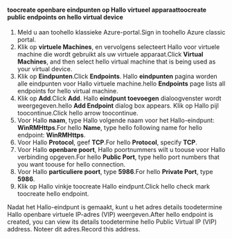 #### <a name="toocreate-public-endpoints-on-hello-virtual-device"></a><span data-ttu-id="1aeaf-101">toocreate openbare eindpunten op Hallo virtueel apparaat</span><span class="sxs-lookup"><span data-stu-id="1aeaf-101">toocreate public endpoints on hello virtual device</span></span>

1. <span data-ttu-id="1aeaf-102">Meld u aan toohello klassieke Azure-portal.</span><span class="sxs-lookup"><span data-stu-id="1aeaf-102">Sign in toohello Azure classic portal.</span></span>
2. <span data-ttu-id="1aeaf-103">Klik op **virtuele Machines**, en vervolgens selecteert Hallo voor virtuele machine die wordt gebruikt als uw virtuele apparaat.</span><span class="sxs-lookup"><span data-stu-id="1aeaf-103">Click **Virtual Machines**, and then select hello virtual machine that is being used as your virtual device.</span></span>
3. <span data-ttu-id="1aeaf-104">Klik op **Eindpunten**.</span><span class="sxs-lookup"><span data-stu-id="1aeaf-104">Click **Endpoints**.</span></span> <span data-ttu-id="1aeaf-105">Hallo **eindpunten** pagina worden alle eindpunten voor Hallo virtuele machine.</span><span class="sxs-lookup"><span data-stu-id="1aeaf-105">hello **Endpoints** page lists all endpoints for hello virtual machine.</span></span>
4. <span data-ttu-id="1aeaf-106">Klik op **Add**.</span><span class="sxs-lookup"><span data-stu-id="1aeaf-106">Click **Add**.</span></span> <span data-ttu-id="1aeaf-107">Hallo **eindpunt toevoegen** dialoogvenster wordt weergegeven.</span><span class="sxs-lookup"><span data-stu-id="1aeaf-107">hello **Add Endpoint** dialog box appears.</span></span> <span data-ttu-id="1aeaf-108">Klik op Hallo pijl toocontinue.</span><span class="sxs-lookup"><span data-stu-id="1aeaf-108">Click hello arrow toocontinue.</span></span>
5. <span data-ttu-id="1aeaf-109">Voor Hallo **naam**, type Hallo volgende naam voor het Hallo-eindpunt: **WinRMHttps**.</span><span class="sxs-lookup"><span data-stu-id="1aeaf-109">For hello **Name**, type hello following name for hello endpoint: **WinRMHttps**.</span></span>
6. <span data-ttu-id="1aeaf-110">Voor Hallo **Protocol**, geef **TCP**.</span><span class="sxs-lookup"><span data-stu-id="1aeaf-110">For hello **Protocol**, specify **TCP**.</span></span>
7. <span data-ttu-id="1aeaf-111">Voor Hallo **openbare poort**, Hallo poortnummers wilt u toouse voor Hallo verbinding opgeven.</span><span class="sxs-lookup"><span data-stu-id="1aeaf-111">For hello **Public Port**, type hello port numbers that you want toouse for hello connection.</span></span>
8. <span data-ttu-id="1aeaf-112">Voor Hallo **particuliere poort**, type **5986**.</span><span class="sxs-lookup"><span data-stu-id="1aeaf-112">For hello **Private Port**, type **5986**.</span></span>
9. <span data-ttu-id="1aeaf-113">Klik op Hallo vinkje toocreate Hallo eindpunt.</span><span class="sxs-lookup"><span data-stu-id="1aeaf-113">Click hello check mark toocreate hello endpoint.</span></span>

<span data-ttu-id="1aeaf-114">Nadat het Hallo-eindpunt is gemaakt, kunt u het adres details toodetermine Hallo openbare virtuele IP-adres (VIP) weergeven.</span><span class="sxs-lookup"><span data-stu-id="1aeaf-114">After hello endpoint is created, you can view its details toodetermine hello Public Virtual IP (VIP) address.</span></span> <span data-ttu-id="1aeaf-115">Noteer dit adres.</span><span class="sxs-lookup"><span data-stu-id="1aeaf-115">Record this address.</span></span>

